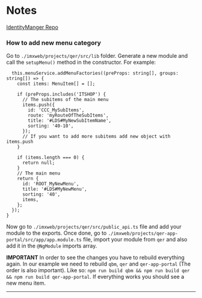 # Notes
[IdentityManger Repo](https://github.com/OneIdentity/IdentityManager.Imx)

### How to add new menu category

Go to ``./imxweb/projects/qer/src/lib`` folder. Generate a new module and call the ``setupMenu()`` method in the constructor. For example:

  ```private setupMenu(): void {
    this.menuService.addMenuFactories((preProps: string[], groups: string[]) => {
      const items: MenuItem[] = [];

      if (preProps.includes('ITSHOP') {
        // The subitems of the main menu
        items.push({
          id: 'CCC_MySubItems',
          route: 'myRouteOfTheSubItems',
          title: '#LDS#MyNewSubItemName',
          sorting: '40-10',
        });
        // If you want to add more subitems add new object with items.push
      }

      if (items.length === 0) {
        return null;
      }
      // The main menu
      return {
        id: 'ROOT_MyNewMenu',
        title: '#LDS#MyNewMenu',
        sorting: '40',
        items,
      };
    });
  }

  ```

Now go to ``./imxweb/projects/qer/src/public_api.ts`` file and add your module to the exports. Once done, go to ``./imxweb/projects/qer-app-portal/src/app/app.module.ts`` file, import your module from ``qer`` and also add it in the ``@NgModule`` imports array. 
  
**IMPORTANT** 
In order to see the changes you have to rebuild everything again. In our example we need to rebuild ``qbm``, ``qer`` and ``qer-app-portal`` (The order is also important). Like so: ``npm run build qbm && npm run build qer && npm run build qer-app-portal``. If everything works you should see a new menu item. 

---